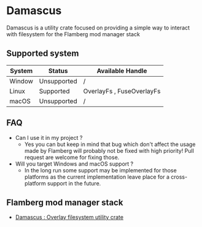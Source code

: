 # Damascus

Damascus is a utility crate focused on providing a simple way to interact
with filesystem for the Flamberg mod manager stack

## Supported system

| System | Status      | Available Handle          |
|--------|-------------|---------------------------|
| Window | Unsupported | /                         |
| Linux  | Supported   | OverlayFs , FuseOverlayFs |
| macOS  | Unsupported | /                         |

## FAQ

- Can I use it in my project ?
    - Yes you can but keep in mind that bug which don't affect the usage
      made by Flamberg will probably not be fixed with high priority!
      Pull request are welcome for fixing those.
- Will you target Windows and macOS support ?
    - In the long run some support may be implemented for those platforms
      as the current implementation leave place for a cross-platform
      support in the future.

## Flamberg mod manager stack

- [Damascus : Overlay filesystem utility crate](https://github.com/Yato202010/Damascus)
